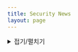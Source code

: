 ```yaml
---
title: Security News
layout: page
---
```





<details> <summary>접기/펼치기</summary> 
      
      ## 2022.03.26


      - 중국의 ‘Mustang Panda’ 해커, 새로운 'Hodur' 악성코드 배포해
      https://blog.alyac.co.kr/4583

      - China-linked GIMMICK implant now targets macOS 
      https://securityaffairs.co/wordpress/129402/malware/gimmick-implant-targets-macos.html

      - 보안 취약점 수집·관리 위한 ‘사이버보안 취약점 정보포털’ 나온다
      http://www.boannews.com/media/view.asp?idx=105618

      - A new wave of DeadBolt Ransomware attacks hit QNAP NAS devices  
      https://securityaffairs.co/wordpress/129373/malware/qnap-nas-deadbolt-ransomware.html

      - Anonymous hacked Nestlè and leaked 10 GB of sensitive
      https://securityaffairs.co/wordpress/129382/hacktivism/anonymous-hacked-nestle-leaked-data.html

      - 북한, 미세탁 가상자산 1억 7,000만 달러 있다
      http://www.boannews.com/media/view.asp?idx=105565

      - 콘티 랜섬웨어 최신판의 소스코드도 유출돼
      http://www.boannews.com/media/view.asp?idx=105559

      - 다크호텔 APT, 마카오의 호텔들 공격해 숙박객 데이터 훔쳐내
      http://www.boannews.com/media/view.asp?idx=105561

      - 공공 및 민간분야 사이버위기 경보 단계 ‘관심’에서 ‘주의’로 상향
      http://www.boannews.com/media/view.asp?idx=105552

      - 이탈리아, 러시아의 카스퍼스키 백신 제품 검사 시작
      http://www.boannews.com/media/view.asp?idx=105591

      - Russia-linked InvisiMole APT targets state organizations of Ukraine
      https://securityaffairs.co/wordpress/129337/apt/invisimole-targets-ukraine-government.html

      - Anonymous leaked data stolen from Russian pipeline company Transneft
      https://securityaffairs.co/wordpress/129276/data-breach/anonymous-transneft-data-leak.html

      - Anonymous targets western companies still active in Russia, including Auchan, Leroy Merlin e Decathlon
      https://securityaffairs.co/wordpress/129447/hacking/anonymous-companies-active-russia.html

      - Anonymous claims to have hacked the Central Bank of Russia
      https://securityaffairs.co/wordpress/129431/hacktivism/anonymous-hacked-central-bank-of-russia.html

      - Another Chinese Hacking Group Spotted Targeting Ukraine Amid Russia Invasion
      https://thehackernews.com/2022/03/another-chinese-hacking-group-spotted.html

      - 북한 해커들, 자기들끼리 크롬 제로데이 취약점 공유
      http://www.boannews.com/media/view.asp?idx=105688

      - North Korean Hackers Exploited Chrome Zero-Day to Target Fintech, IT, and Media Firms
      https://thehackernews.com/2022/03/north-korean-hackers-exploited-chrome.html

      - 23-Year-Old Russian Hacker Wanted by FBI for Running Marketplace of Stolen Logins
      https://thehackernews.com/2022/03/23-year-old-russian-hacker-wanted-by.html

      - ICBM 쏘고 물밑에선 사이버전... 북한 해킹 조직 집중 해부하다
      https://www.boannews.com/media/view.asp?idx=105663&kind=1&sub_kind=

      - Over 200 Malicious NPM Packages Caught Targeting Azure Developers
      https://thehackernews.com/2022/03/over-200-malicious-npm-packages-caught.html

      - 쿠바 랜섬웨어 조직, 현대파워텍 해킹해 내부 파일 유출 주장
      https://www.boannews.com/media/view.asp?idx=105654&kind=1&sub_kind=

      - ATM에서 돈 훔치기 위해 신종 루트킷으로 공격하는 해킹 그룹
      https://www.dailysecu.com/news/articleView.html?idxno=135273

      - U.S. Government Warns Companies of Potential Russian Cyber Attacks
      https://thehackernews.com/2022/03/us-government-warns-companies-of.html

      - U.S. Charges 4 Russian Govt. Employees Over Hacking Critical Infrastructure Worldwide
      https://thehackernews.com/2022/03/us-charges-4-russian-govt-employees.html

      - 누군지도 모르겠고 왜인지도 모르겠는데 아무튼 희한한 해커들
      https://www.boannews.com/media/view.asp?idx=105598&kind=1&sub_kind=

      - 탄소배출 전문기업 대상 ‘골드 드래곤’ 악성코드 공격 발견
      http://www.boannews.com/media/view.asp?idx=105551

      - New Dell BIOS Bugs Affect Millions of Inspiron, Vostro, XPS, Alienware Systems
      https://thehackernews.com/2022/03/new-dell-bios-bugs-affect-millions-of.html

      - 7 Suspected Members of LAPSUS$ Hacker Gang, Aged 16 to 21, Arrested in U.K.
      https://thehackernews.com/2022/03/7-suspected-members-of-lapsus-hacker.html

      - 옥타, 하루 만에 말 바꾸며 “336개 고객사에 영향 있을지도...”
      https://www.boannews.com/media/view.asp?idx=105662&kind=1&sub_kind=

      - Lapsus$ gang claims to have hacked Microsoft source code repositories
      https://securityaffairs.co/wordpress/129312/cyber-crime/lapsus-gang-claims-microsoft-hack.html

      - LAPSUS$ Hackers Claim to Have Breached Microsoft and Authentication Firm Okta
      https://thehackernews.com/2022/03/lapsus-hackers-claim-to-have-breached.html
      https://blog.alyac.co.kr/4579

      - 해킹그룹 랩서스 LG전자 해킹 발표... 러시아와의 연관성 있을까?
      https://www.boannews.com/media/view.asp?idx=105593&kind=1&sub_kind=

      - 랜섬웨어에 걸린 브릿지스톤, 토요타 공급망에 또 다른 차질 빚어
      http://www.boannews.com/media/view.asp?idx=105592




      ## 2022.03.12

      - Blunting RDP brute-force attacks with rate limiting
      https://blog.malwarebytes.com/explained/2022/03/blunting-rdp-brute-force-attacks-with-rate-limiting/

      - Vodafone investigates claims of a data breach made by Lapsus$ gang
      https://securityaffairs.co/wordpress/128903/cyber-crime/vodafone-investigates-data-breach.html

      - Ubisoft suffered a cyber security incident that caused a temporary disruption
      https://securityaffairs.co/wordpress/128929/hacking/ubisoft-cyber-security-incident.html

      - 마이텔 장비 사용해 디도스 공격 40억 배 증폭시키는 공격자들
      http://www.boannews.com/media/view.asp?idx=105339

      - Google blocked China-linked APT31’s attacks targeting U.S. Government
      https://securityaffairs.co/wordpress/128861/apt/google-blocked-apt31-attacks.html

      - 다크웹내 최대 해킹 거래시장 ‘레이드포럼’ 폐쇄? 현재 접속 불가
      http://www.boannews.com/media/view.asp?idx=105320

      - 삼성전자, 사내공지로 해킹 시인... 국정원, 공공기관 피해 가능성 여부 조사
      http://www.boannews.com/media/view.asp?idx=105280

      - Thousands of satellite users offline in Europe following a cyberattack, is it a conflict spillover?
      https://securityaffairs.co/wordpress/128700/security/viasat-satellite-users-offline-cyberattack.html

      - Evaluation Of Open Source Vulnerability Scanning Tools
      https://csrc.kaist.ac.kr/blog/2022/03/11/evaluation-of-open-source-vulnerability-scanning-tools/

      - 보안 취약점에 대한 대처, 공격자에 비해 느려도 너무 느리다
      https://www.boannews.com/media/view.asp?idx=105378&kind=1&sub_kind=

      - Iranian Hackers Targeting Turkey and Arabian Peninsula in New Malware Campaign
      https://thehackernews.com/2022/03/iranian-hackers-targeting-turkey-and.html

      - Emotet Botnet's Latest Resurgence Spreads to Over 100,000 Computers
      https://thehackernews.com/2022/03/emotet-botnets-latest-resurgence.html

      - 러시아 정부 웹사이트 다수, 공급망 공격에 해킹돼
      https://blog.alyac.co.kr/4547

      - 리눅스 커널 로컬권한상승 취약점(CVE-2022-0847) 주의 - dirty pipe
      https://blog.alyac.co.kr/4545

      - 가트너, 2022년 주요 보안 및 리스크 관리 트렌드 발표
      https://www.dailysecu.com/news/articleView.html?idxno=134892

      - 코인베이스, 러시아와 관련된 2만 5천 개 블록체인 주소 차단
      https://www.boannews.com/media/view.asp?idx=105316&kind=1&sub_kind=

      - FBI, “랜섬웨어 갱들이 52개 사회 기반 조직들 침해했다”
      https://www.boannews.com/media/view.asp?idx=105315&kind=1&sub_kind=

      - 미국 재무부, “러시아가 랜섬웨어 활용해 제재 피해갈 수 있다”
      https://www.boannews.com/media/view.asp?idx=105342&kind=1&sub_kind=

      - Anonymous #OpRussia Thousands of sites hacked, data leaks and more
      https://securityaffairs.co/wordpress/128703/hacking/anonymous-a-week-of-battles.html

      - New RURansom Wiper Targets Russia
      https://www.trendmicro.com/en_us/research/22/c/new-ruransom-wiper-targets-russia.html

      - Ukrainian Hacker Linked to REvil Ransomware Attacks Extradited to United States
      https://thehackernews.com/2022/03/ukrainian-hacker-linked-to-revil.html

      - 점점 고립되는 러시아, 정보통신망도 가닥가닥 끊어지고 있어
      http://www.boannews.com/media/view.asp?idx=105335

      - 도난당했던 엔비디아 코드 서명 인증서, 멀웨어 서명해
      https://www.boannews.com/media/view.asp?idx=105313&kind=1&sub_kind=
      https://www.dailysecu.com/news/articleView.html?idxno=134889

      - 취약한 데이터베이스 서버를 대상으로 유포 중인 Gh0stCringe RAT
      https://asec.ahnlab.com/ko/32394/


      ## 2022.03.05
      - 남미 랜섬웨어 해킹조직 ‘랩서스’, “삼성전자 해킹해 190GB 정보 탈취” 주장…심각한 보안문제 발생 우려
      https://www.dailysecu.com/news/articleView.html?idxno=134818

      - Toyota Motors halted production due to a cyber attack on a supplier
      https://securityaffairs.co/wordpress/128522/hacking/toyota-motors-halted-production-cyberattack.html

      - 어나니머스, 벨라루스 군수업체 해킹 (200GB 설계도 유출)
      https://twitter.com/YourAnonNews

      - 어나니머스, 러시아 전기차 충전소 해킹 
      https://electrek.co/2022/02/28/hacked-electric-car-charging-stations-russia-displays-putin-dckhead-glory-to-ukraine/

      - 어나니머스, 벨라루스 철도의 내부 네트워크 침해해
      https://www.boannews.com/media/view.asp?idx=105120&kind=1&sub_kind=

      - 어나니머스, 러시아 최고 원자력 기업 로스톰 해킹 
      https://twitter.com/Thblckrbbtworld

      - 어나니머스, 러시아 tv채널 해킹해, 우크라이나 참상 방송, 러시아 우주국 컨트롤 센터 해킹 외 다수
      https://twitter.com/youranontv

      - 우크라이나 지원하려는 해커들, 물밀 듯이 일어나 러시아 공격
      http://www.boannews.com/media/view.asp?idx=105193

      - Ukrainian WordPress sites under massive complex attacks
      https://securityaffairs.co/wordpress/128613/cyber-warfare-2/ukrainian-wordpress-sites-attacks.html

      - Cyberattacks are Prominent in the Russia-Ukraine Conflict
      https://www.trendmicro.com/en_us/research/22/c/cyberattacks-are-prominent-in-the-russia-ukraine-conflict.html

      - ‘IT군’ 모집 중인 우크라이나 정부, 31개 표적 설정해
      http://www.boannews.com/media/view.asp?idx=105122

      - 러시아, “러시아 위성 해킹하는 건 전쟁 행위”
      http://www.boannews.com/media/view.asp?idx=105194

      - 우크라이나 겨냥한 삭제형 멀웨어, 랜섬웨어로 위장되어 있어
      http://www.boannews.com/media/view.asp?idx=105121 

      - 보안업무의 가시성에 대한 조언 “준비에 실패하는 건, 실패하려고 준비하는 것”
      http://www.boannews.com/media/view.asp?idx=105107

      - 로우코드와 노코드, 인공지능과 결합해 좋은 성과 낼 수 있을까
      http://www.boannews.com/media/view.asp?idx=105113

      - [bnTV] 인터넷의 근간이 흔들릴 수 있는 해킹 사건의 전말은?
      http://www.boannews.com/media/view.asp?idx=105123

      - 75% of medical infusion pumps affected by known vulnerabilities
      https://securityaffairs.co/wordpress/128633/hacking/medical-infusion-pumps-flaws.html

      - 마이크로소프트 익스체인지 버그 익스플로잇 하는 쿠바 랜섬웨어 갱단
      http://www.boannews.com/media/view.asp?idx=105119

      - 수익성 높은 랜섬웨어 공격, 아직도 전성기는 오지 않았나
      https://www.boannews.com/media/view.asp?idx=105242&kind=1&sub_kind=

      - New Security Vulnerability Affects Thousands of Self-Managed GitLab Instances
      https://thehackernews.com/2022/03/new-security-vulnerability-affects.html

      - U.S. Senate Passes Cybersecurity Bill to Strengthen Critical Infrastructure Security
      https://thehackernews.com/2022/03/us-senate-passes-cybersecurity-bill-to.html

      - Both Sides in Russia-Ukraine War Heavily Using Telegram for Disinformation and Hacktivism
      https://thehackernews.com/2022/03/both-sides-in-russia-ukraine-war.html

      - 우크라이나 연구원, Conti 랜섬웨어의 소스코드 유출시켜
      https://thehackernews.com/2022/03/china-linked-daxin-malware-targeted.html

      - 웹하드를 통해 유포 중인 njRAT
      https://asec.ahnlab.com/ko/32246/

      - 100 Million Samsung Galaxy Phones Affected with Flawed Hardware Encryption Feature
      https://thehackernews.com/2022/02/100-million-samsung-galaxy-phones.html

      - CISA Warns of High-Severity Flaws in Schneider and GE Digital's SCADA Software
      https://thehackernews.com/2022/02/cisa-warns-of-high-severity-flaws-in.html

      - Rebirth of Emotet: New Features of the Botnet and How to Detect it
      https://www.dailysecu.com/news/articleView.html?idxno=134658

      - “아시아, 작년 한 해 사이버 공격 가장 많이 받아”
      https://www.dailysecu.com/news/articleView.html?idxno=134658
 </details>
